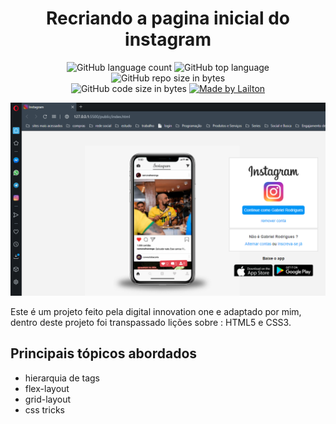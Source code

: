 <h1 align="center"> Recriando a pagina inicial do instagram </h1>

<p align="center">
    <img alt="GitHub language count" src="https://img.shields.io/github/languages/count/Lailton4420/Recriando-a-pagina-inicial-do-insta">

  <img alt="GitHub top language" src="https://img.shields.io/github/languages/top/Lailton4420/Recriando-a-pagina-inicial-do-insta?logo=html">

  <img alt="GitHub repo size in bytes" src="https://img.shields.io/github/repo-size/Lailton4420/Recriando-a-pagina-inicial-do-insta?color=green">

  <br>

  <img alt="GitHub code size in bytes" src="https://img.shields.io/github/last-commit/Lailton4420/Recriando-a-pagina-inicial-do-insta">

  <a href="https://www.linkedin.com/in/Lailton-Soares-perez-2069b072/">
    <img alt="Made by Lailton" src="https://img.shields.io/badge/made%20by-Lailton-%2304D361">
  </a>

  
</p>

![](principal.png)

<p>Este é um projeto feito pela digital innovation one e adaptado por mim, dentro deste projeto foi transpassado lições sobre : HTML5 e CSS3. </p>
<p>
<h2>Principais tópicos abordados</h2>
<ul align="left">
  <li>hierarquia de tags</li>
  <li>flex-layout</li>
  <li>grid-layout</li>
  <li>css tricks</li>
</ul>

</p>